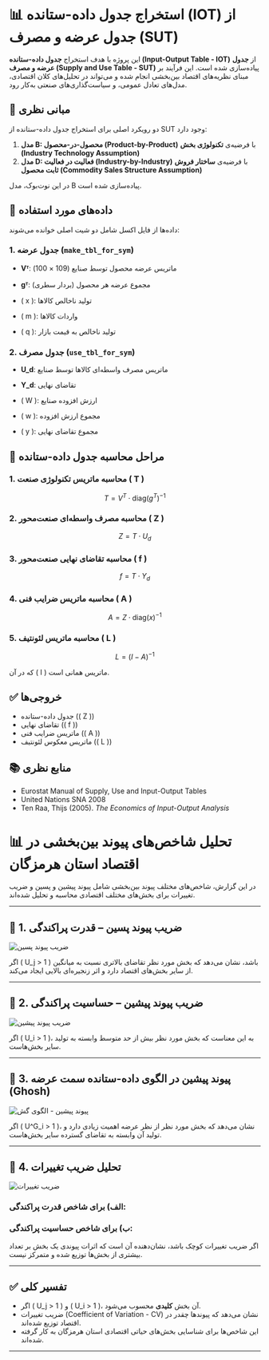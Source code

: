 
# 📊 استخراج جدول داده-ستانده (IOT) از جدول عرضه و مصرف (SUT)

این پروژه با هدف استخراج **جدول داده-ستانده (Input-Output Table - IOT)** از **جدول عرضه و مصرف (Supply and Use Table - SUT)** پیاده‌سازی شده است. این فرآیند بر مبنای نظریه‌های اقتصاد بین‌بخشی انجام شده و می‌تواند در تحلیل‌های کلان اقتصادی، مدل‌های تعادل عمومی، و سیاست‌گذاری‌های صنعتی به‌کار رود.

## 🧠 مبانی نظری

دو رویکرد اصلی برای استخراج جدول داده-ستانده از SUT وجود دارد:

1. **مدل B: محصول-در-محصول (Product-by-Product)** با فرضیه‌ی **تکنولوژی بخش (Industry Technology Assumption)**
2. **مدل D: فعالیت در فعالیت (Industry-by-Industry)** با فرضیه‌ی **ساختار فروش ثابت محصول (Commodity Sales Structure Assumption)**

در این نوت‌بوک، مدل B پیاده‌سازی شده است.

## 📁 داده‌های مورد استفاده

داده‌ها از فایل اکسل شامل دو شیت اصلی خوانده می‌شوند:

### 1. جدول عرضه (`make_tbl_for_sym`)
- **Vᵀ**: ماتریس عرضه محصول توسط صنایع (109 × 100)
- **gᵀ**: مجموع عرضه هر محصول (بردار سطری)

- \( x \): تولید ناخالص کالاها
- \( m \): واردات کالاها
- \( q \): تولید ناخالص به قیمت بازار

### 2. جدول مصرف (`use_tbl_for_sym`)
- **U_d**: ماتریس مصرف واسطه‌ای کالاها توسط صنایع  
- **Y_d**: تقاضای نهایی

- \( W \): ارزش افزوده صنایع
- \( w \): مجموع ارزش افزوده
- \( y \): مجموع تقاضای نهایی

## 🧮 مراحل محاسبه جدول داده-ستانده

### 1. محاسبه ماتریس تکنولوژی صنعت \( T \)

$$
T = V^T \cdot \text{diag}(g^T)^{-1}
$$

### 2. محاسبه مصرف واسطه‌ای صنعت‌محور \( Z \)

$$
Z = T \cdot U_d
$$

### 3. محاسبه تقاضای نهایی صنعت‌محور \( f \)

$$
f = T \cdot Y_d
$$

### 4. محاسبه ماتریس ضرایب فنی \( A \)

$$
A = Z \cdot \text{diag}(x)^{-1}
$$

### 5. محاسبه ماتریس لئونتیف \( L \)

$$
L = (I - A)^{-1}
$$

که در آن \( I \) ماتریس همانی است.

## ✅ خروجی‌ها

- جدول داده-ستانده (\( Z \))
- تقاضای نهایی (\( f \))
- ماتریس ضرایب فنی (\( A \))
- ماتریس معکوس لئونتیف (\( L \))

## 📚 منابع نظری

- Eurostat Manual of Supply, Use and Input-Output Tables
- United Nations SNA 2008
- Ten Raa, Thijs (2005). *The Economics of Input-Output Analysis*

# 📊 تحلیل شاخص‌های پیوند بین‌بخشی در اقتصاد استان هرمزگان

در این گزارش، شاخص‌های مختلف پیوند بین‌بخشی شامل پیوند پیشین و پسین و ضریب تغییرات برای بخش‌های مختلف اقتصادی محاسبه و تحلیل شده‌اند.

---

## 🔹 1. ضریب پیوند پسین – قدرت پراکندگی

![ضریب پیوند پسین](Uijb_d.png)



اگر \( U_j > 1 \) باشد، نشان می‌دهد که بخش مورد نظر تقاضای بالاتری نسبت به میانگین از سایر بخش‌های اقتصاد دارد و اثر زنجیره‌ای بالایی ایجاد می‌کند.

---

## 🔹 2. ضریب پیوند پیشین – حساسیت پراکندگی

![ضریب پیوند پیشین](Uijd_d.png)


اگر \( U_i > 1 \)، به این معناست که بخش مورد نظر بیش از حد متوسط وابسته به تولید سایر بخش‌هاست.

---

## 🔹 3. پیوند پیشین در الگوی داده-ستانده سمت عرضه (Ghosh)

![پیوند پیشین - الگوی گش](Vijb_d.png)



اگر \( U^G_i > 1 \)، نشان می‌دهد که بخش مورد نظر از نظر عرضه اهمیت زیادی دارد و تولید آن وابسته به تقاضای گسترده سایر بخش‌هاست.

---

## 🔹 4. تحلیل ضریب تغییرات

![ضریب تغییرات](Vijd_d.png)

### الف) برای شاخص قدرت پراکندگی:


### ب) برای شاخص حساسیت پراکندگی:


اگر ضریب تغییرات کوچک باشد، نشان‌دهنده آن است که اثرات پیوندی یک بخش بر تعداد بیشتری از بخش‌ها توزیع شده و متمرکز نیست.

---

## ✅ تفسیر کلی

- اگر \( U_j > 1 \) و \( U_i > 1 \)، آن بخش **کلیدی** محسوب می‌شود.
- ضریب تغییرات (Coefficient of Variation - CV) نشان می‌دهد که پیوندها چقدر در اقتصاد توزیع شده‌اند.
- این شاخص‌ها برای شناسایی بخش‌های حیاتی اقتصادی استان هرمزگان به کار گرفته شده‌اند.

---







